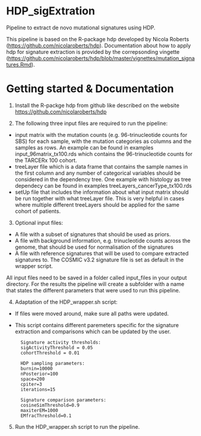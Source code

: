 # HDP_sigExtration
Pipeline to extract de novo mutational signatures using HDP.


This pipeline is based on the R-package hdp developed by Nicola Roberts (https://github.com/nicolaroberts/hdp). Documentation about how to apply hdp for signature extraction is provided by  the correpsonding vingette (https://github.com/nicolaroberts/hdp/blob/master/vignettes/mutation_signatures.Rmd).

# Getting started & Documentation
1) Install the R-packge hdp from github like described on the website https://github.com/nicolaroberts/hdp

2) The following three input files are required to run the pipeline:
* input matrix with the mutation counts (e.g. 96-trinucleotide counts for SBS) for each sample, with the mutation categories as columns and the samples as rows. An example can be found in examples input_96matrix_tx100.rds which contains the 96-trinucleotide counts for the TARCERx 100 cohort.
* treeLayer file which is a data frame that contains the sample names in the first column and any number of categorical variables should be considered in the dependency tree. One example with histology as tree dependecy can be found in examples treeLayers_cancerType_tx100.rds
* setUp file that includes the information about what input matrix should be run together with what treeLayer file. This is very helpful in cases where multiple different treeLayers should be applied for the same cohort of patients.

3) Optional input files:
* A file with a subset of signatures that should be used as priors.
* A file with background information, e.g. trinucleotide counts across the genome, that should be used for normalisation of the signatures
* A file with reference signatures that will be used to compare extracted signatures to. The COSMIC v3.2 signature file is set as default in the wrapper script.

All input files need to be saved in a folder called input_files in your output directory. For the results the pipeline will create a subfolder with a name that states the different parameters that were used to run this pipeline.

4) Adaptation of the HDP_wrapper.sh script:
* If files were moved around, make sure all paths were updated.
* This script contains different paremeters specific for the signature extraction and comparisons which can be updated by the user.
        
        Signature activity thresholds:
        sigActivityThreshold = 0.05
        cohortThreshold = 0.01

        HDP sampling parameters:
        burnin=10000
        nPosterior=100
        space=200
        cpiter=3
        iterations=15

        Signature comparison parameters:
        cosineSimThreshold=0.9
        maxiterEM=1000
        EMfracThreshold=0.1
        
5) Run the HDP_wrapper.sh script to run the pipeline.

